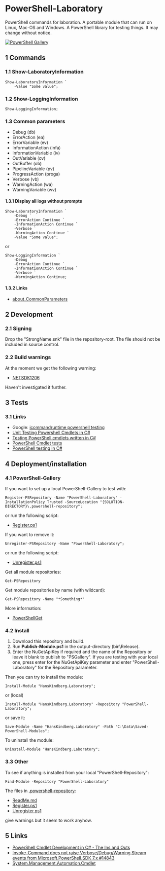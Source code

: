 # PowerShell-Laboratory

PowerShell commands for laboration. A portable module that can run on Linux, Mac-OS and Windows. A PowerShell library for testing things. It may change without notice.

[![PowerShell Gallery](https://img.shields.io/powershellgallery/v/HansKindberg.Laboratory.svg?label=PowerShell%20Gallery)](https://www.powershellgallery.com/packages/HansKindberg.Laboratory)

## 1 Commands

### 1.1 Show-LaboratoryInformation

    Show-LaboratoryInformation `
        -Value "Some value";

### 1.2 Show-LoggingInformation

    Show-LoggingInformation;

### 1.3 Common parameters

- Debug (db)
- ErrorAction (ea)
- ErrorVariable (ev)
- InformationAction (infa)
- InformationVariable (iv)
- OutVariable (ov)
- OutBuffer (ob)
- PipelineVariable (pv)
- ProgressAction (proga)
- Verbose (vb)
- WarningAction (wa)
- WarningVariable (wv)

#### 1.3.1 Display all logs without prompts

	Show-LaboratoryInformation `
		-Debug `
		-ErrorAction Continue `
		-InformationAction Continue `
		-Verbose `
		-WarningAction Continue `
        -Value "Some value";

or

	Show-LoggingInformation `
		-Debug `
		-ErrorAction Continue `
		-InformationAction Continue `
		-Verbose `
		-WarningAction Continue;

#### 1.3.2 Links

- [about_CommonParameters](https://learn.microsoft.com/en-us/powershell/module/microsoft.powershell.core/about/about_commonparameters)

## 2 Development

### 2.1 Signing

Drop the "StrongName.snk" file in the repository-root. The file should not be included in source control.

### 2.2 Build warnings

At the moment we get the following warning:

- [NETSDK1206](https://learn.microsoft.com/en-us/dotnet/core/tools/sdk-errors/netsdk1206)

Haven't investigated it further.

## 3 Tests

### 3.1 Links

- Google: [icommandruntime powershell testing](https://www.google.com/search?q=icommandruntime+powershell+testing)
- [Unit Testing Powershell Cmdlets in C#](https://fgimian.github.io/unit-testing-powershell-cmdlets-in-c-sharp/)
- [Testing PowerShell cmdlets written in C#](https://pawelszczygielski.pl/2021/05/06/testing-powershell-cmdlets-written-in-c)
- [PowerShell Cmdlet tests](https://github.com/deadlydog/PowerShellCmdletInCSharpExample)
- [PowerShell testing in C#](https://gist.github.com/DigitalAXPP/935255e8ec984f3e24245386f491bcf1)

## 4 Deployment/installation

### 4.1 PowerShell-Gallery

If you want to set up a local PowerShell-Gallery to test with:

    Register-PSRepository -Name "PowerShell-Laboratory" -InstallationPolicy Trusted -SourceLocation "{SOLUTION-DIRECTORY}\.powershell-repository";

or run the following script:

- [Register.ps1](/.powershell-repository/Register.ps1)

If you want to remove it:

	Unregister-PSRepository -Name "PowerShell-Laboratory";

or run the following script:

- [Unregister.ps1](/.powershell-repository/Unregister.ps1)

Get all module repositories:

	Get-PSRepository

Get module repositories by name (with wildcard):

	Get-PSRepository -Name "*Something*"

More information:

- [PowerShellGet](https://learn.microsoft.com/en-us/powershell/module/powershellget#powershellget)

### 4.2 Install

1. Download this repository and build.
2. Run **Publish-Module.ps1** in the output-directory (bin\Release).
3. Enter the NuGetApiKey if required and the name of the Repository or leave it blank to publish to "PSGallery". If you are testing with your local one, press enter for the NuGetApiKey parameter and enter "PowerShell-Laboratory" for the Repository parameter.

Then you can try to install the module:

    Install-Module "HansKindberg.Laboratory";

or (local)

	Install-Module "HansKindberg.Laboratory" -Repository "PowerShell-Laboratory";

or save it:

    Save-Module -Name "HansKindberg.Laboratory" -Path "C:\Data\Saved-PowerShell-Modules";

To uninstall the module:

    Uninstall-Module "HansKindberg.Laboratory";

### 3.3 Other

To see if anything is installed from your local "PowerShell-Repository":

	Find-Module -Repository "PowerShell-Laboratory"

The files in [.powershell-repository](/.powershell-repository):

- [ReadMe.md](/.powershell-repository/ReadMe.md)
- [Register.ps1](/.powershell-repository/Register.ps1)
- [Unregister.ps1](/.powershell-repository/Unregister.ps1)

give warnings but it seem to work anyhow.

## 5 Links

- [PowerShell Cmdlet Development in C# - The Ins and Outs](https://www.pluralsight.com/courses/powershell-cmdlet-development-csharp)
- [Invoke-Command does not raise Verbose/Debug/Warning Stream events from Microsoft.PowerShell.SDK 7.x #14843](https://github.com/PowerShell/PowerShell/issues/14843)
- [System.Management.Automation.Cmdlet](https://github.com/PowerShell/PowerShell/blob/master/src/System.Management.Automation/engine/cmdlet.cs)